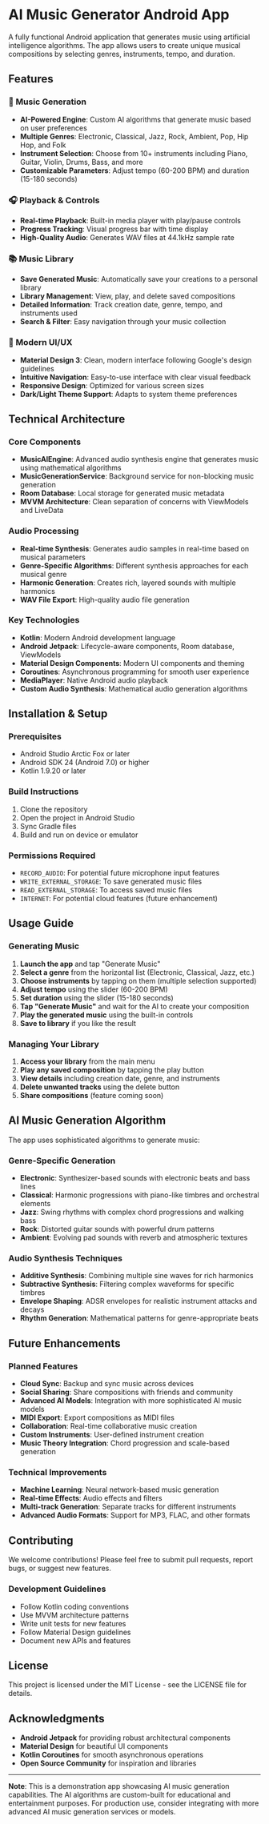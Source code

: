 # AI Music Generator Android App

A fully functional Android application that generates music using artificial intelligence algorithms. The app allows users to create unique musical compositions by selecting genres, instruments, tempo, and duration.

## Features

### 🎵 Music Generation
- **AI-Powered Engine**: Custom AI algorithms that generate music based on user preferences
- **Multiple Genres**: Electronic, Classical, Jazz, Rock, Ambient, Pop, Hip Hop, and Folk
- **Instrument Selection**: Choose from 10+ instruments including Piano, Guitar, Violin, Drums, Bass, and more
- **Customizable Parameters**: Adjust tempo (60-200 BPM) and duration (15-180 seconds)

### 🎧 Playback & Controls
- **Real-time Playback**: Built-in media player with play/pause controls
- **Progress Tracking**: Visual progress bar with time display
- **High-Quality Audio**: Generates WAV files at 44.1kHz sample rate

### 📚 Music Library
- **Save Generated Music**: Automatically save your creations to a personal library
- **Library Management**: View, play, and delete saved compositions
- **Detailed Information**: Track creation date, genre, tempo, and instruments used
- **Search & Filter**: Easy navigation through your music collection

### 🎨 Modern UI/UX
- **Material Design 3**: Clean, modern interface following Google's design guidelines
- **Intuitive Navigation**: Easy-to-use interface with clear visual feedback
- **Responsive Design**: Optimized for various screen sizes
- **Dark/Light Theme Support**: Adapts to system theme preferences

## Technical Architecture

### Core Components
- **MusicAIEngine**: Advanced audio synthesis engine that generates music using mathematical algorithms
- **MusicGenerationService**: Background service for non-blocking music generation
- **Room Database**: Local storage for generated music metadata
- **MVVM Architecture**: Clean separation of concerns with ViewModels and LiveData

### Audio Processing
- **Real-time Synthesis**: Generates audio samples in real-time based on musical parameters
- **Genre-Specific Algorithms**: Different synthesis approaches for each musical genre
- **Harmonic Generation**: Creates rich, layered sounds with multiple harmonics
- **WAV File Export**: High-quality audio file generation

### Key Technologies
- **Kotlin**: Modern Android development language
- **Android Jetpack**: Lifecycle-aware components, Room database, ViewModels
- **Material Design Components**: Modern UI components and theming
- **Coroutines**: Asynchronous programming for smooth user experience
- **MediaPlayer**: Native Android audio playback
- **Custom Audio Synthesis**: Mathematical audio generation algorithms

## Installation & Setup

### Prerequisites
- Android Studio Arctic Fox or later
- Android SDK 24 (Android 7.0) or higher
- Kotlin 1.9.20 or later

### Build Instructions
1. Clone the repository
2. Open the project in Android Studio
3. Sync Gradle files
4. Build and run on device or emulator

### Permissions Required
- `RECORD_AUDIO`: For potential future microphone input features
- `WRITE_EXTERNAL_STORAGE`: To save generated music files
- `READ_EXTERNAL_STORAGE`: To access saved music files
- `INTERNET`: For potential cloud features (future enhancement)

## Usage Guide

### Generating Music
1. **Launch the app** and tap "Generate Music"
2. **Select a genre** from the horizontal list (Electronic, Classical, Jazz, etc.)
3. **Choose instruments** by tapping on them (multiple selection supported)
4. **Adjust tempo** using the slider (60-200 BPM)
5. **Set duration** using the slider (15-180 seconds)
6. **Tap "Generate Music"** and wait for the AI to create your composition
7. **Play the generated music** using the built-in controls
8. **Save to library** if you like the result

### Managing Your Library
1. **Access your library** from the main menu
2. **Play any saved composition** by tapping the play button
3. **View details** including creation date, genre, and instruments
4. **Delete unwanted tracks** using the delete button
5. **Share compositions** (feature coming soon)

## AI Music Generation Algorithm

The app uses sophisticated algorithms to generate music:

### Genre-Specific Generation
- **Electronic**: Synthesizer-based sounds with electronic beats and bass lines
- **Classical**: Harmonic progressions with piano-like timbres and orchestral elements
- **Jazz**: Swing rhythms with complex chord progressions and walking bass
- **Rock**: Distorted guitar sounds with powerful drum patterns
- **Ambient**: Evolving pad sounds with reverb and atmospheric textures

### Audio Synthesis Techniques
- **Additive Synthesis**: Combining multiple sine waves for rich harmonics
- **Subtractive Synthesis**: Filtering complex waveforms for specific timbres
- **Envelope Shaping**: ADSR envelopes for realistic instrument attacks and decays
- **Rhythm Generation**: Mathematical patterns for genre-appropriate beats

## Future Enhancements

### Planned Features
- **Cloud Sync**: Backup and sync music across devices
- **Social Sharing**: Share compositions with friends and community
- **Advanced AI Models**: Integration with more sophisticated AI music models
- **MIDI Export**: Export compositions as MIDI files
- **Collaboration**: Real-time collaborative music creation
- **Custom Instruments**: User-defined instrument creation
- **Music Theory Integration**: Chord progression and scale-based generation

### Technical Improvements
- **Machine Learning**: Neural network-based music generation
- **Real-time Effects**: Audio effects and filters
- **Multi-track Generation**: Separate tracks for different instruments
- **Advanced Audio Formats**: Support for MP3, FLAC, and other formats

## Contributing

We welcome contributions! Please feel free to submit pull requests, report bugs, or suggest new features.

### Development Guidelines
- Follow Kotlin coding conventions
- Use MVVM architecture patterns
- Write unit tests for new features
- Follow Material Design guidelines
- Document new APIs and features

## License

This project is licensed under the MIT License - see the LICENSE file for details.

## Acknowledgments

- **Android Jetpack** for providing robust architectural components
- **Material Design** for beautiful UI components
- **Kotlin Coroutines** for smooth asynchronous operations
- **Open Source Community** for inspiration and libraries

---

**Note**: This is a demonstration app showcasing AI music generation capabilities. The AI algorithms are custom-built for educational and entertainment purposes. For production use, consider integrating with more advanced AI music generation services or models.

